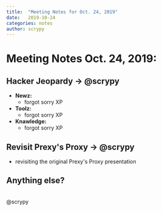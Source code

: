 ```yaml
---
title:  "Meeting Notes for Oct. 24, 2019"
date:   2019-10-24
categories: notes
author: scrypy
---
```

# Meeting Notes Oct. 24, 2019:

## Hacker Jeopardy -> @scrypy
- **Newz:**
  - forgot sorry XP
- **Toolz:**
  - forgot sorry XP
- **Knawledge:**
  - forgot sorry XP

## Revisit Prexy's Proxy -> @scrypy
- revisiting the original Prexy's Proxy presentation

## Anything else?

<br>
@scrypy
